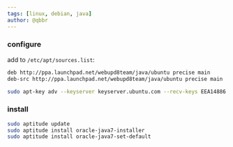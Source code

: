 ```yaml
---
tags: [linux, debian, java]
author: @qbbr
---
```


### configure

add to `/etc/apt/sources.list`:

```bash
deb http://ppa.launchpad.net/webupd8team/java/ubuntu precise main
deb-src http://ppa.launchpad.net/webupd8team/java/ubuntu precise main
```

```bash
sudo apt-key adv --keyserver keyserver.ubuntu.com --recv-keys EEA14886
```

### install

```bash
sudo aptitude update
sudo aptitude install oracle-java7-installer
sudo aptitude install oracle-java7-set-default
```
